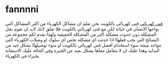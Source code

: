 # fannnni
<a href="https://3alem-eladwa.com/" rel="follow">فني كهربائي</a>
فنى كهربائي بالكويت نحن نعلم ان مشاكل الكهرباء من اكتر المشاكل التي يواجها الانسان في حياتة لكن مع فنى كهربائي بالكويت فلا تقلق لانك لابد ان تقوم بحل المشكلة دون حدوث مشكلة اكبر من المشكلة الحقيقية ولهذا نقدم لكم مجموعة من النصائح التي يجب فعلهاا اذا حدثت اي مشكلة تخص اي سلوك او وصلات الكهرباء التي تتواجد نتيجة سوء استخدام افضل فنى كهربائي بالكويت او سوء توصيلهاا بشكل جيد من البداية وهذا عليك ان لا تتعامل معاها بشكل بعيد عن الخبرة وفي الحالة عليك الاستعانة بخبراء في الكهرباء
